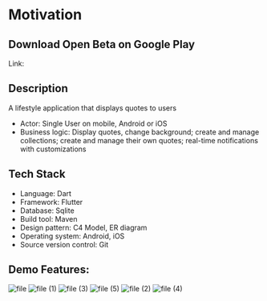 # Motivation
## Download Open Beta on Google Play
Link: 
## Description
A lifestyle application that displays quotes to users
- Actor: Single User on mobile, Android or iOS
- Business logic: Display quotes, change background; create and manage collections; create and manage their own quotes; real-time notifications with customizations
## Tech Stack
- Language: Dart
- Framework: Flutter
- Database: Sqlite
- Build tool: Maven
- Design pattern: C4 Model, ER diagram
- Operating system: Android, iOS
- Source version control: Git
## Demo Features:
![file](https://github.com/PhuNguyenUET/Motivation/assets/115403554/863705c3-268c-487e-8e24-80fd7028763e)
![file (1)](https://github.com/PhuNguyenUET/Motivation/assets/115403554/00990d34-a30d-439e-a349-e28b231b48f1)
![file (3)](https://github.com/PhuNguyenUET/Motivation/assets/115403554/2f41833a-2870-4591-951b-9568fc98c327)
![file (5)](https://github.com/PhuNguyenUET/Motivation/assets/115403554/2b09c807-08a5-4d4e-8a49-6b796f6b8031)
![file (2)](https://github.com/PhuNguyenUET/Motivation/assets/115403554/cfd55bdd-da40-4d0d-bcce-c61dae06ed4e)
![file (4)](https://github.com/PhuNguyenUET/Motivation/assets/115403554/cca30745-2147-421a-b116-d285d151d382)

